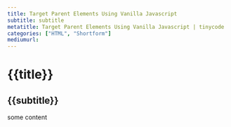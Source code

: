 ```yaml
---
title: Target Parent Elements Using Vanilla Javascript
subtitle: subtitle
metatitle: Target Parent Elements Using Vanilla Javascript | tinycode
categories: ["HTML", "Shortform"]
mediumurl:
---
```


# {{title}}
## {{subtitle}}

some content